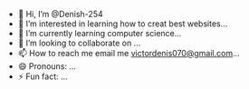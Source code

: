 - 👋 Hi, I’m @Denish-254
- 👀 I’m interested in learning how to creat best websites...
- 🌱 I’m currently learning computer science...
- 💞️ I’m looking to collaborate on ...
- 📫 How to reach me email me victordenis070@gmail.com...
- 😄 Pronouns: ...
- ⚡ Fun fact: ...

<!---
Denish-254/Denish-254 is a ✨ special ✨ repository because its `README.md` (this file) appears on your GitHub profile.
You can click the Preview link to take a look at your changes.
--->
